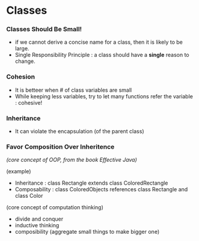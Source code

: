 # Classes

### Classes Should Be Small!
- if we cannot derive a concise name for a class, then it is likely to be large.
- Single Responsibility Principle : a class should have a **single** reason to change.

### Cohesion
- It is betteer when # of class variables are small
- While keeping less variables, try to let many functions refer the variable : cohesive!

### Inheritance
- It can violate the encapsulation (of the parent class)

### Favor Composition Over Inheritence
*(core concept of OOP, from the book Effective Java)*

(example)
- Inheritance : class Rectangle extends class ColoredRectangle  
- Composability : class ColoredObjects references class Rectangle and class Color

(core concept of computation thinking)
- divide and conquer
- inductive thinking
- composibility (aggregate small things to make bigger one)
